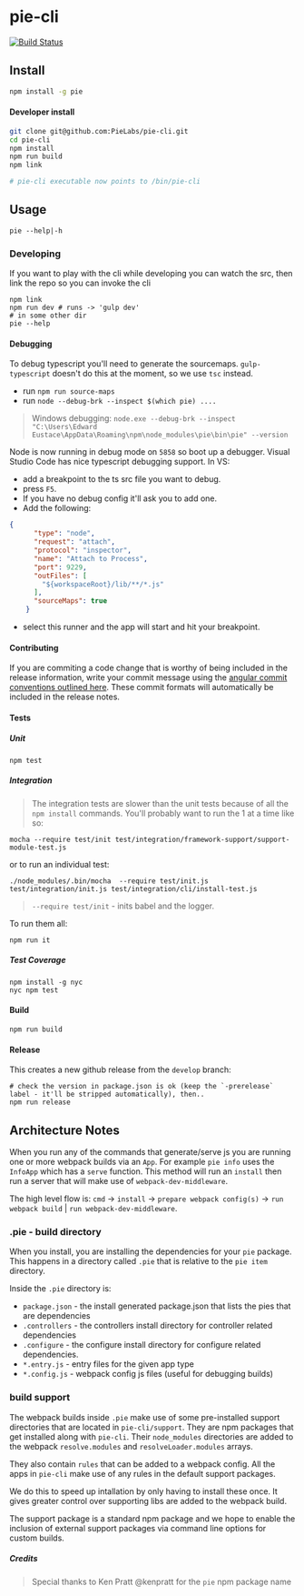# pie-cli 

[![Build Status](https://travis-ci.org/PieLabs/pie-cli.svg?branch=develop)](https://travis-ci.org/PieLabs/pie-cli)

## Install

```bash
npm install -g pie
```

#### Developer install 

```bash
git clone git@github.com:PieLabs/pie-cli.git 
cd pie-cli 
npm install 
npm run build
npm link 

# pie-cli executable now points to /bin/pie-cli
```
## Usage 

```
pie --help|-h
```

### Developing

If you want to play with the cli while developing you can watch the src, then link the repo so you can invoke the cli

```
npm link
npm run dev # runs -> 'gulp dev'
# in some other dir 
pie --help
```

#### Debugging

To debug typescript you'll need to generate the sourcemaps. `gulp-typescript` doesn't do this at the moment, so we use `tsc` instead.

* run `npm run source-maps`
* run `node --debug-brk --inspect $(which pie) ....`

> Windows debugging: `node.exe --debug-brk --inspect  "C:\Users\Edward Eustace\AppData\Roaming\npm\node_modules\pie\bin\pie" --version`

Node is now running in debug mode on `5858` so boot up a debugger. Visual Studio Code has nice typescript debugging support. In VS: 

* add a breakpoint to the ts src file you want to debug.
* press `F5`.
* If you have no debug config it'll ask you to add one.
* Add the following: 

```json
{
      "type": "node",
      "request": "attach",
      "protocol": "inspector",
      "name": "Attach to Process",
      "port": 9229,
      "outFiles": [
        "${workspaceRoot}/lib/**/*.js"
      ],
      "sourceMaps": true
    }
```

* select this runner and the app will start and hit your breakpoint.


#### Contributing

If you are commiting a code change that is worthy of being included in the release information, write your commit message using the [angular commit conventions outlined here](https://github.com/conventional-changelog/conventional-changelog-angular/blob/master/convention.md). These commit formats will automatically be included in the release notes.

#### Tests

##### Unit
```
npm test
```

##### Integration 

> The integration tests are slower than the unit tests because of all the `npm install` commands. 
You'll probably want to run the 1 at a time like so: 

```shell
mocha --require test/init test/integration/framework-support/support-module-test.js
```

or to run an individual test: 

```shell
./node_modules/.bin/mocha  --require test/init.js  test/integration/init.js test/integration/cli/install-test.js
```

> `--require test/init` - inits babel and the logger.

To run them all: 

```shell
npm run it 
```

##### Test Coverage 

```shell 
npm install -g nyc 
nyc npm test
```
#### Build

```
npm run build
```

#### Release

This creates a new github release from the `develop` branch:

```shell
# check the version in package.json is ok (keep the `-prerelease` label - it'll be stripped automatically), then..
npm run release
```


## Architecture Notes 

When you run any of the commands that generate/serve js you are running one or more webpack builds via an `App`. For example `pie info` uses the `InfoApp` which has a `serve` function. This method will run an `install` then run a server that will make use of `webpack-dev-middleware`.

The high level flow is: `cmd` -> `install` -> `prepare webpack config(s)` -> `run webpack build` | `run webpack-dev-middleware`. 

###  .pie - build directory

When you install, you are installing the dependencies for your `pie` package.
This happens in a directory called `.pie` that is relative to the `pie item` directory.

Inside the `.pie` directory is: 
* `package.json` - the install generated package.json that lists the pies that are dependencies
* `.controllers` - the controllers install directory for controller related dependencies
* `.configure` - the configure install directory for configure related dependencies.
* `*.entry.js` - entry files for the given app type
* `*.config.js` - webpack config js files (useful for debugging builds)

### build support

The webpack builds inside `.pie` make use of some pre-installed support directories that are located in `pie-cli/support`. They are npm packages that get installed along with `pie-cli`. Their `node_modules` directories are added to the webpack `resolve.modules` and `resolveLoader.modules` arrays. 

They also contain `rules` that can be added to a webpack config. All the apps in `pie-cli` make use of any rules in the default support packages.

We do this to speed up intallation by only having to install these once. It gives greater control over supporting libs are added to the webpack build.

The support package is a standard npm package and we hope to enable the inclusion of external support packages via command line options for custom builds.

##### Credits

> Special thanks to Ken Pratt @kenpratt for the `pie` npm package name

